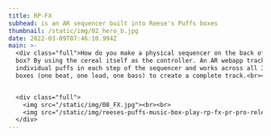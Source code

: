 ```yaml
---
title: RP-FX
subhead: is an AR sequencer built into Reese's Puffs boxes
thumbnail: /static/img/02_hero_b.jpg
date: 2022-03-09T07:46:10.994Z
main: >-
  <div class="full">How do you make a physical sequencer on the back of a cereal
  box? By using the cereal itself as the controller. An AR webapp tracks
  individual puffs in each step of the sequencer and works across all 3 RP-FX
  boxes (one beat, one lead, one bass) to create a complete track.<br><br></div>


  <div class="full">
    <img src="/static/img/08_FX.jpg"><br><br>
    <img src="/static/img/reeses-puffs-music-box-play-rp-fx-pr-pro-release-info-006.jpeg">
  </div>
---
```

